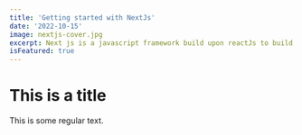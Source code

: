 ```yaml
---
title: 'Getting started with NextJs'
date: '2022-10-15'
image: nextjs-cover.jpg
excerpt: Next js is a javascript framework build upon reactJs to build single page application and use server side rendering
isFeatured: true
---
```

# This is a title

This is some regular text.
